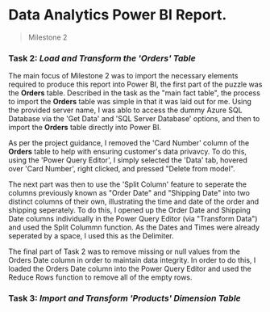 # Data Analytics Power BI Report.
> Milestone 2

### Task 2: *Load and Transform the **'Orders'** Table*

The main focus of Milestone 2 was to import the necessary elements required to produce this report into Power BI, the first part of the puzzle was the **Orders** table. Described in the task as the "main fact table", the process to import the **Orders** table was simple in that it was laid out for me. Using the provided server name, I was ablo to access the dummy Azure SQL Database via the 'Get Data' and 'SQL Server Database' options, and then to import the **Orders** table directly into Power BI. 

As per the project guidance, I removed the 'Card Number' column of the **Orders** table to help with ensuring customer's data privavcy. To do this, using the 'Power Query Editor', I simply selected the 'Data' tab, hovered over 'Card Number', right clicked, and pressed "Delete from model".

The next part was then to use the 'Split Column' feature to seperate the columns previously known as "Order Date" and "Shipping Date" into two distinct columns of their own, illustrating the time and date of the order and shipping seperately. To do this, I opened up the Order Date and Shipping Date columns individually in the Power Query Editor (via "Transform Data") and used the Split Colummn function. As the Dates and Times were already seperated by a space, I used this as the Delimiter.

The final part of Task 2 was to remove missing or null values from the Orders Date column in order to maintain data integrity. In order to do this, I loaded the Orders Date column into the Power Query Editor and used the Reduce Rows function to remove all of the empty rows.

### Task 3: *Import and Transform **'Products'** Dimension Table*
